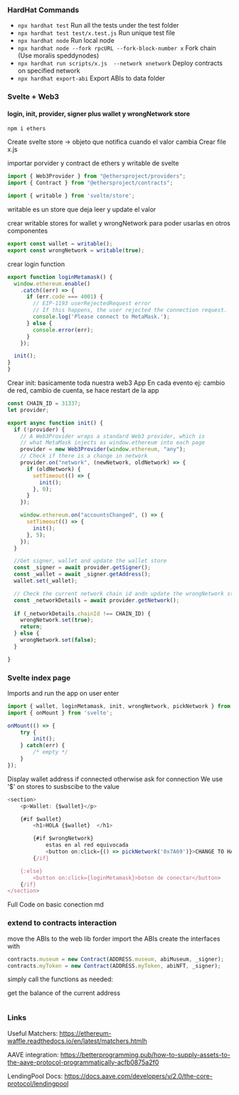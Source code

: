 ### HardHat Commands

* `npx hardhat test` Run all the tests under the test folder
* `npx hardhat test test/x.test.js` Run unique test file
* `npx hardhat node` Run local node
* `npx hardhat node --fork rpcURL --fork-block-number x` Fork chain (Use moralis speddynodes)
* `npx hardhat run scripts/x.js  --network xnetwork` Deploy contracts on specified network
* `npx hardhat export-abi` Export ABIs to data folder

### Svelte + Web3

#### login, init, provider, signer plus wallet y wrongNetwork store

`npm i ethers`

Create svelte store -> objeto que notifica cuando el valor cambia
Crear file x.js 

importar porvider y contract de ethers y writable de svelte
```js
import { Web3Provider } from "@ethersproject/providers";
import { Contract } from "@ethersproject/contracts";
``` 

```js 
import { writable } from 'svelte/store';
``` 
writable es un store que deja leer y update el valor

crear writable stores for wallet y wrongNetwork para poder usarlas en otros componentes
```js
export const wallet = writable();
export const wrongNetwork = writable(true);
```
crear login function
```js
export function loginMetamask() {
  window.ethereum.enable()
    .catch((err) => {
      if (err.code === 4001) {
        // EIP-1193 userRejectedRequest error
        // If this happens, the user rejected the connection request.
        console.log('Please connect to MetaMask.');
      } else {
        console.error(err);
      }
    });

  init();
}
}
```
Crear init: basicamente toda nuestra web3 App
En cada evento ej: cambio de red, cambio de cuenta, se hace restart de la app

```js
const CHAIN_ID = 31337;
let provider;

export async function init() {
  if (!provider) {
    // A Web3Provider wraps a standard Web3 provider, which is
    // what MetaMask injects as window.ethereum into each page
    provider = new Web3Provider(window.ethereum, "any");
    // Check if there is a change in network
    provider.on("network", (newNetwork, oldNetwork) => {
      if (oldNetwork) {
        setTimeout(() => {
          init();
        }, 0);
      }
    });

    window.ethereum.on("accountsChanged", () => {
      setTimeout(() => {
        init();
      }, 5);
    });
  }

  //Get signer, wallet and update the wallet store
  const _signer = await provider.getSigner();
  const _wallet = await _signer.getAddress();
  wallet.set(_wallet);

  // Check the current network chain id andn update the wrongNetwork store
  const _networkDetails = await provider.getNetwork();
  
  if (_networkDetails.chainId !== CHAIN_ID) {
    wrongNetwork.set(true);
    return;
  } else {
    wrongNetwork.set(false);
  }

}
```

### Svelte index page

Imports and run the app on user enter

```js
import { wallet, loginMetamask, init, wrongNetwork, pickNetwork } from '$lib/x.js';
import { onMount } from 'svelte';

onMount(() => {
    try {
        init();
    } catch(err) {
        /* empty */
    }
});
```

Display wallet address if connected otherwise ask for connection
We use '$' on stores to susbscibe to the value
```js
<section>
    <p>Wallet: {$wallet}</p>

    {#if $wallet}
        <h1>HOLA {$wallet}	</h1>

        {#if $wrongNetwork}
            estas en al red equivocada
            <button on:click={() => pickNetwork('0x7A69')}>CHANGE TO HARDHAT</button>
        {/if}

    {:else}
        <button on:click={loginMetamask}>boton de conectar</button>
    {/if}
</section>
```

Full Code on basic conection md

### extend to contracts interaction

move the ABIs to the web lib forder
import the ABIs
create the interfaces with 
```js
contracts.museum = new Contract(ADDRESS.museum, abiMuseum, _signer);
contracts.myToken = new Contract(ADDRESS.myToken, abiNFT, _signer);
```

simply call the functions as needed:

get the balance of the current address
```js

```

### Links

Useful Matchers: https://ethereum-waffle.readthedocs.io/en/latest/matchers.htmlh

AAVE integration: https://betterprogramming.pub/how-to-supply-assets-to-the-aave-protocol-programmatically-acfb0875a2f0

LendingPool Docs: https://docs.aave.com/developers/v/2.0/the-core-protocol/lendingpool



